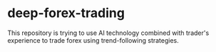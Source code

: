 # deep-forex-trading

This repository is trying to use AI technology combined with trader's experience to trade forex using trend-following strategies.

